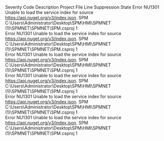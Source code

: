 Severity	Code	Description	Project	File	Line	Suppression State
Error	NU1301	Unable to load the service index for source https://api.nuget.org/v3/index.json.	SPM	C:\Users\Administrator\Desktop\SPM\HMI\SPMNET (1)\SPMNET\SPMNET\SPM.csproj	1	
Error	NU1301	Unable to load the service index for source https://api.nuget.org/v3/index.json.	SPM	C:\Users\Administrator\Desktop\SPM\HMI\SPMNET (1)\SPMNET\SPMNET\SPM.csproj	1	
Error	NU1301	Unable to load the service index for source https://api.nuget.org/v3/index.json.	SPM	C:\Users\Administrator\Desktop\SPM\HMI\SPMNET (1)\SPMNET\SPMNET\SPM.csproj	1	
Error	NU1301	Unable to load the service index for source https://api.nuget.org/v3/index.json.	SPM	C:\Users\Administrator\Desktop\SPM\HMI\SPMNET (1)\SPMNET\SPMNET\SPM.csproj	1	
Error	NU1301	Unable to load the service index for source https://api.nuget.org/v3/index.json.	SPM	C:\Users\Administrator\Desktop\SPM\HMI\SPMNET (1)\SPMNET\SPMNET\SPM.csproj	1	
Error	NU1301	Unable to load the service index for source https://api.nuget.org/v3/index.json.	SPM	C:\Users\Administrator\Desktop\SPM\HMI\SPMNET (1)\SPMNET\SPMNET\SPM.csproj	1	
